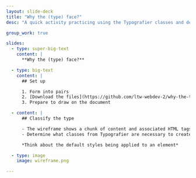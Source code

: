 ```yaml
---
layout: slide-deck
title: "Why the (type) face?"
desc: "A quick activity practicing using the Typografier classes and determining which to use in what situation."

group_work: true

slides:
  - type: super-big-text
    content: |
      **Why the (type) face?**

  - type: big-text
    content: |
      ## Set up

      1. Form into pairs
      2. [Download the files](https://github.com/ltw-webdev-2/why-the-type-face/archive/gh-pages.zip)
      3. Prepare to draw on the document

  - content: |
      ## Classify the type

      - The wireframe shows a chunk of content and associated HTML tags
      - Determine what classes from Typografier are necessary to create the final layout & write them down

      *Think about the default styles being applied to an element*

  - type: image
    image: wireframe.png

---
```

